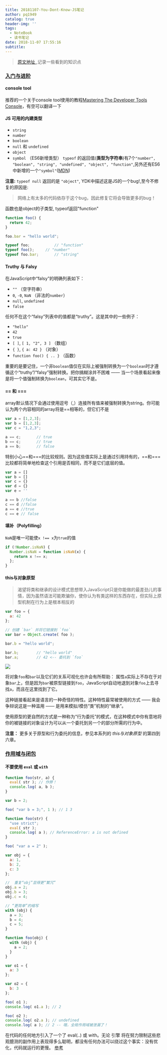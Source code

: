 ```yaml
---
title: 20181107-You-Dont-Know-JS笔记
author: pq1949
catalog: true
header-img: ''
tags:
  - NoteBook
  - 读书笔记
date: 2018-11-07 17:55:16
subtitle:
---
```


> [原文地址 ](https://github.com/getify/You-Dont-Know-JS/tree/1ed-zh-CN),记录一些看到的知识点

### [入门与进阶](https://github.com/getify/You-Dont-Know-JS/blob/1ed-zh-CN/up%20&%20going/README.md#you-dont-know-js-up--going)

#### console tool
  推荐的一个关于console tool使用的教程[Mastering The Developer Tools Console](https://blog.teamtreehouse.com/mastering-developer-tools-console)，有空可以翻译一下
#### JS 可用的内建类型
  * `string`
  * `number`
  * `boolean`
  * `null` 和 `undefined`
  * `object`
  * `symbol` （ES6新增类型）
  `typeof` 的返回值(**类型为字符串**)有7个`"number", "boolean", "string", "undefined", "object", "function"`,另外还有ES6中新增的一个`"symbol"`([MDN](https://developer.mozilla.org/zh-CN/docs/Web/JavaScript/Reference/Operators/typeof))

  **注意:** `typeof null` 返回的是 `"object"`, YDK中描述这是JS的一个bug!,至今不修复的原因是:
  > 网络上有太多的代码依存于这个bug，因此修复它将会导致更多的bug！

  函数也是object的子类型, typeof返回"function"
  ```js
  function foo() {
	return 42;
  }

  foo.bar = "hello world";

  typeof foo;			// "function"
  typeof foo();		// "number"
  typeof foo.bar;		// "string"
  ```
#### Truthy 与 Falsy
  在JavaScript中“falsy”的明确列表如下：

  * `""` （空字符串）
  * `0`, `-0`, `NaN` （非法的`number`）
  * `null`, `undefined`
  * `false`

  任何不在这个“falsy”列表中的值都是“truthy”。这是其中的一些例子：

  * `"hello"`
  * `42`
  * `true`
  * `[ ]`, `[ 1, "2", 3 ]` （数组）
  * `{ }`, `{ a: 42 }` （对象）
  * `function foo() { .. }` （函数）

  重要的是要记住，一个非`boolean`值仅在实际上被强制转换为一个`boolean`时才遵循这个“truthy”/“falsy”强制转换。把你搞糊涂并不困难 —— 当一个场景看起来像是将一个值强制转换为`boolean`，可其实它不是。

#### == 和 ===
  array默认情况下会通过使用逗号（,）连接所有值来被强制转换为string。你可能认为两个内容相同的array将是==相等的，但它们不是
  ```js
  var a = [1,2,3];
  var b = [1,2,3];
  var c = "1,2,3";

  a == c;		// true
  b == c;		// true
  a == b;		// false
  ```

  特别小心\==和\===的比较规则。因为这些值实际上是通过引用持有的，\==和\===比较都将简单地检查这个引用是否相同，而不是它们底层的值。
  ```js
  var a = []
  var b = []
  var c = {}
  var d = {}
  var e = ''

  a == b //false
  c == d //false
  a == e //true
  c == e // false
  ```
#### 填补（Polyfilling）
  `NaN`是唯一可能使`x !== x`为`true`的值
  ```js
  if (!Number.isNaN) {
    Number.isNaN = function isNaN(x) {
      return x !== x;
    };
  }
  ```
#### this与对象原型
  > 渴望将类和继承的设计模式思想带入JavaScript只是你能做的最差劲儿的事情，因为虽然语法可能欺骗你，使你认为有类这样的东西存在，但实际上原型机制在行为上是根本相反的

  ```js
  var foo = {
    a: 42
  };

  // 创建 `bar` 并将它链接到 `foo`
  var bar = Object.create( foo );

  bar.b = "hello world";

  bar.b;		// "hello world"
  bar.a;		// 42 <-- 委托到 `foo`
  ```
  ![](/img/20181107-You-Dont-Know-JS笔记/191414553.png)

  将对象`foo`和`bar`以及它们的关系可视化也许会有所帮助：
  属性`a`实际上不存在于对象`bar`上，但是因为`bar`被原型链接到`foo`，JavaScript自动地退到对象`foo`上去寻找`a`，而且在这里找到了它。

  这种链接看起来是语言的一种奇怪的特性。这种特性最常被使用的方式 —— 我会争辩说这是一种滥用 —— 是用来模拟/模仿“类”机制的“继承”。

  使用原型的更自然的方式是一种称为“行为委托”的模式，在这种模式中你有意地将你的被链接的对象设计为可以从一个委托到另一个的部分所需的行为中。

  **注意：** 更多关于原型和行为委托的信息，参见本系列的 *this与对象原型* 的第四到六章。

### [作用域与闭包](https://github.com/getify/You-Dont-Know-JS/blob/1ed-zh-CN/scope%20&%20closures/README.md#you-dont-know-js-scope--closures)

#### 不要使用 `eval` 或 `with`
  ```js
  function foo(str, a) {
    eval( str ); // 作弊！
    console.log( a, b );
  }

  var b = 2;

  foo( "var b = 3;", 1 ); // 1 3
  ```
  ```js
  function foo(str) {
    "use strict";
    eval( str );
    console.log( a ); // ReferenceError: a is not defined
  }

  foo( "var a = 2" );
  ```
  ```js
  var obj = {
    a: 1,
    b: 2,
    c: 3
  };

  //  重复“obj”显得更“繁冗”
  obj.a = 2;
  obj.b = 3;
  obj.c = 4;

  // “更简单”的缩写
  with (obj) {
    a = 3;
    b = 4;
    c = 5;
  }
  ```
  ```js
  function foo(obj) {
    with (obj) {
      a = 2;
    }
  }

  var o1 = {
    a: 3
  };

  var o2 = {
    b: 3
  };

  foo( o1 );
  console.log( o1.a ); // 2

  foo( o2 );
  console.log( o2.a ); // undefined
  console.log( a ); // 2 -- 哦，全局作用域被泄漏了！
  ```
在代码的任何地方引入了一个了 eval(..) 或 with。无论 引擎 将在努力限制这些悲观臆测的副作用上表现得多么聪明，都没有任何办法可以绕过这个事实：没有优化，代码就运行的更慢。
[参考](https://github.com/getify/You-Dont-Know-JS/blob/1ed-zh-CN/scope%20%26%20closures/ch2.md)
